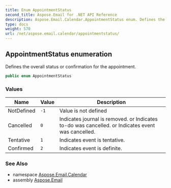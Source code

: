 ```yaml
---
title: Enum AppointmentStatus
second_title: Aspose.Email for .NET API Reference
description: Aspose.Email.Calendar.AppointmentStatus enum. Defines the overall status or confirmation for the appointment
type: docs
weight: 570
url: /net/aspose.email.calendar/appointmentstatus/
---
```

## AppointmentStatus enumeration

Defines the overall status or confirmation for the appointment.

```csharp
public enum AppointmentStatus
```

### Values

| Name | Value | Description |
| --- | --- | --- |
| NotDefined | `-1` | Value is not defined |
| Cancelled | `0` | Indicates journal is removed. or Indicates to-do was cancelled. or Indicates event was cancelled. |
| Tentative | `1` | Indicates event is tentative. |
| Confirmed | `2` | Indicates event is definite. |

### See Also

* namespace [Aspose.Email.Calendar](../../aspose.email.calendar/)
* assembly [Aspose.Email](../../)



